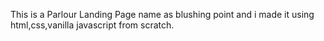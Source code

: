 This is a Parlour Landing Page name as blushing point and i made it using html,css,vanilla javascript from scratch.
